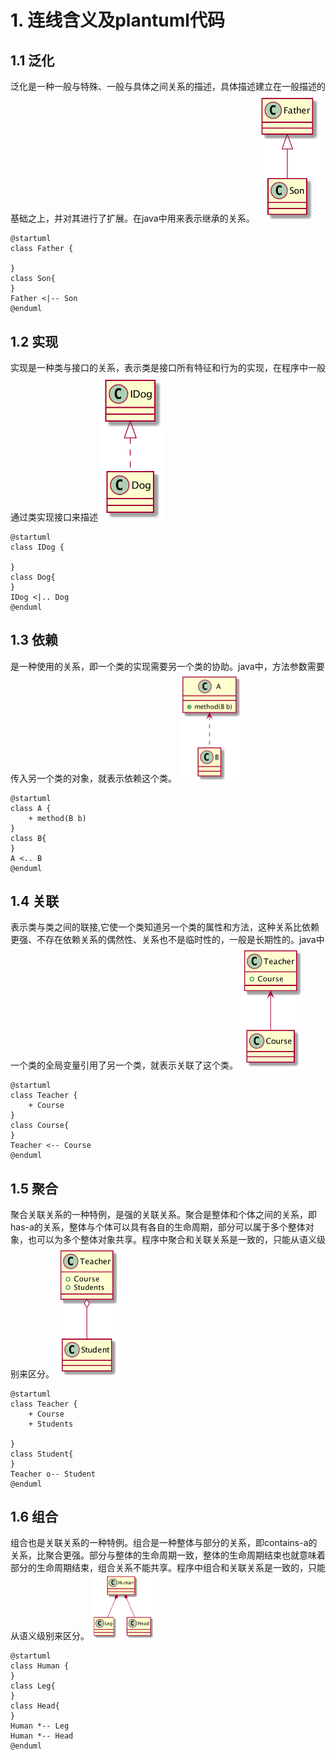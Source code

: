 # 1. 连线含义及plantuml代码

## 1.1 泛化
泛化是一种一般与特殊、一般与具体之间关系的描述，具体描述建立在一般描述的基础之上，并对其进行了扩展。在java中用来表示继承的关系。
<img src="data/article/content/UML类图/泛化.png" width="100" />

```
@startuml
class Father {

}
class Son{
}
Father <|-- Son
@enduml
```

## 1.2 实现
实现是一种类与接口的关系，表示类是接口所有特征和行为的实现，在程序中一般通过类实现接口来描述
<img src="data/article/content/UML类图/实现.png" width="100" />
```
@startuml
class IDog {

}
class Dog{
}
IDog <|.. Dog
@enduml
```

## 1.3 依赖
是一种使用的关系，即一个类的实现需要另一个类的协助。java中，方法参数需要传入另一个类的对象，就表示依赖这个类。
<img src="data/article/content/UML类图/依赖.png" width="100" />
```
@startuml
class A {
    + method(B b)
}
class B{
}
A <.. B
@enduml
```

## 1.4 关联
表示类与类之间的联接,它使一个类知道另一个类的属性和方法，这种关系比依赖更强、不存在依赖关系的偶然性、关系也不是临时性的，一般是长期性的。java中一个类的全局变量引用了另一个类，就表示关联了这个类。
<img src="data/article/content/UML类图/关联.png" width="100" />
```
@startuml
class Teacher {
    + Course
}
class Course{
}
Teacher <-- Course
@enduml
```

## 1.5 聚合
聚合关联关系的一种特例，是强的关联关系。聚合是整体和个体之间的关系，即has-a的关系，整体与个体可以具有各自的生命周期，部分可以属于多个整体对象，也可以为多个整体对象共享。程序中聚合和关联关系是一致的，只能从语义级别来区分。
<img src="data/article/content/UML类图/聚合.png" width="100" />
```
@startuml
class Teacher {
    + Course
    + Students

}
class Student{
}
Teacher o-- Student
@enduml
```

## 1.6 组合
组合也是关联关系的一种特例。组合是一种整体与部分的关系，即contains-a的关系，比聚合更强。部分与整体的生命周期一致，整体的生命周期结束也就意味着部分的生命周期结束，组合关系不能共享。程序中组合和关联关系是一致的，只能从语义级别来区分。
<img src="data/article/content/UML类图/组合.png" width="100" />
```
@startuml
class Human {
}
class Leg{
}
class Head{
}
Human *-- Leg
Human *-- Head
@enduml
```